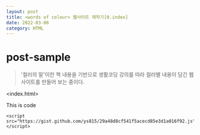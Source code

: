 ```yaml
---
layout: post
title: <words of colour> 웹사이트 제작기[0.index]
date: 2022-03-06 
category: HTML
---
```

# post-sample
  
> '컬러의 말'이란 책 내용을 기반으로 생활코딩 강의를 따라 컬러별 내용이 담긴 웹사이트를 만들어 보는 중이다.
  
<index.html>

This is code
  
```
<script src="https://gist.github.com/ys815/29a48d8cf541f5acecd85e3d1a016f92.js"></script>
```


